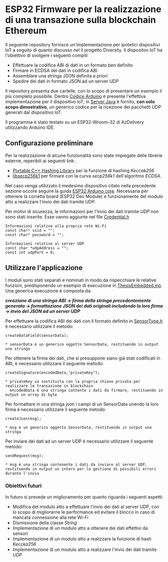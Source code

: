 # ESP32 Firmware per la realizzazione di una transazione sulla blockchain Ethereum

Il seguente repository fornisce un'implementazione per ipotetici dispositivi IoT a seguito 
di quanto discusso nel il progetto Diversity. 
Il dispositov IoT ha l'obiettivo di svolgere i seguenti compiti
 - Effettuare la codifica ABI di dati in un formato ben definito
 - Firmare in ECDSA dei dati in codifica ABI
 - Assemblare una stringa JSON definita a priori
 - Spedire dei dati in formato JSON ad un server UDP

Il repository presenta due cartelle, con lo scopo di presentare un esempio il più completo possibile.
Dentro [Codice Arduino](https://github.com/Marcosos-Dev/EmbeddedSystem_Thesis/tree/main/CodiceArduino/) è presente l'effettiva implementazione per il dispositivo IoT, 
in [Server Java](https://github.com/Marcosos-Dev/EmbeddedSystem_Thesis/tree/main/ServerJava) è fornito, **con solo scopo dimostrativo**, un generico codice per la 
ricezione dei pacchetti UDP generati dal dispositivo IoT.

Il programma è stato testato su un ESP32-Wroom-32 di AzDelivery utilizzando Arduino IDE.

## Configurazione preliminare

Per la realizzazione di alcune funzionalità sono state impiegate delle librerie esterne, reperibili ai seguenti link:
 - [Portable C++ Hashing Library](https://github.com/stbrumme/hash-library/tree/master) per la funzione di hashing _Keccak256_
 - [libsecp256k1](https://github.com/bitcoin-core/secp256k1/tree/be8d9c262f46309d9b4165b0498b71d704aba8fe) per firmare con la curva _secp256k1_ dell'algoritmo _ECDSA_.

Nel caso venga utilizzato il medesimo dispositivo citato nella precedente sezione occore seguire la guida [ESP32 Arduino core](https://github.com/espressif/arduino-esp32).
Necessaria per ottenere la corretta board (ESP32 Dev Module) e funzionamente del modulo atto a realizzare l'invio dei dati tramite UDP.

Per motivi di sicurezza, le informazioni per l'invio dei dati tramite _UDP_ non sono stati inserite. Esse vanno aggiunte nel file [Credential.h](https://github.com/Marcosos-Dev/EmbeddedSystem_Thesis/blob/main/CodiceArduino/Credential.h)
```
Informazioni relative alla propria rete Wi-Fi
const char* ssid = "";
const char* password = "";

Informazioni relative al server UDP
const char *udpAddress = "";
const int udpPort = 0;
```

## Utilizzare l'applicazione

I moduli sono stati separati e nominati in modo da rispecchiare le relative funzioni, predisponendo un esempio di esecuzione in [ThesisEmbedded.ino](https://github.com/Marcosos-Dev/EmbeddedSystem_Thesis/blob/main/CodiceArduino/ThesisEmbedded.ino).
Una generica esecuzione è composta da: 

***creazione di una stringa ABI -> firma della stringa precedentemente generata -> formattazione JSON dei dati originali includendo la loro firma -> invio del JSON ad un server UDP***

Per effettuare la codifica ABI dei dati con il formato definito in [SensorType.h](https://github.com/Marcosos-Dev/EmbeddedSystem_Thesis/blob/main/CodiceArduino/SensorType.h) è necessario utilizzare il metodo:
```
createDataField(sensorData);

* sensorData è un generico oggetto SensorData, restituendo in output una stringa
```
Per ottenere la firma dei dati, che si presuppone siano già stati codificati in ABI, è necessario utilizzare il seguente metodo:
```
createSignature(encodedData,"privateKey");

* privateKey va sostituita con la propria chiave privata per realizzare le transazione in blockchain
  encodedData è una stringa contente i dati da firmare, restituendo in output un array di byte
```
Per formattare in una stringa json i campi di un SensorData unendo la loro firma è necessario utilizzare il seguente metodo:
``` 
createJson(msg);

* msg è un generico oggetto SensorData, restituendo in output una stringa
```
Per inviare dei dati ad un server UDP è necessario utilizzare il seguente metodo:
```
sendRequest(msg);

* msg è una stringa contenente i dati da inviare al server UDP, restituendo in output un intero per la gestione di possibili errori durante l'invio
```

### Obiettivi futuri

In futuro si prevede un miglioramento per quanto riguarda i seguenti aspetti:

 - Modifica del modulo atto a effettuare l'invio dei dati al server UDP, con lo scopo di migliorarne le performance ed evitare il blocco in caso di mancata connessione alla rete Wi-Fi
 - Dismissione della classe _String_
 - Implementazione di un modulo atto a ottenere dei dati effettivi da sensori
 - Implementazione di un modulo atto a realizzare la funzione di hash _Keccka256_
 - Implementazione di un modulo atto a realizzare l'invio dei dati tramite _UDP_
